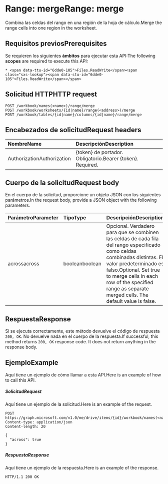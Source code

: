 # <a name="range-merge"></a><span data-ttu-id="6dde0-101">Range: merge</span><span class="sxs-lookup"><span data-stu-id="6dde0-101">Range: merge</span></span>

<span data-ttu-id="6dde0-102">Combina las celdas del rango en una región de la hoja de cálculo.</span><span class="sxs-lookup"><span data-stu-id="6dde0-102">Merge the range cells into one region in the worksheet.</span></span>
## <a name="prerequisites"></a><span data-ttu-id="6dde0-103">Requisitos previos</span><span class="sxs-lookup"><span data-stu-id="6dde0-103">Prerequisites</span></span>
<span data-ttu-id="6dde0-104">Se requieren los siguientes **ámbitos** para ejecutar esta API:</span><span class="sxs-lookup"><span data-stu-id="6dde0-104">The following **scopes** are required to execute this API:</span></span> 

    * <span data-ttu-id="6dde0-105">Files.ReadWrite</span><span class="sxs-lookup"><span data-stu-id="6dde0-105">Files.ReadWrite</span></span>

## <a name="http-request"></a><span data-ttu-id="6dde0-106">Solicitud HTTP</span><span class="sxs-lookup"><span data-stu-id="6dde0-106">HTTP request</span></span>
<!-- { "blockType": "ignored" } -->
```http
POST /workbook/names(<name>)/range/merge
POST /workbook/worksheets/{id|name}/range(<address>)/merge
POST /workbook/tables/{id|name}/columns/{id|name}/range/merge

```
## <a name="request-headers"></a><span data-ttu-id="6dde0-107">Encabezados de solicitud</span><span class="sxs-lookup"><span data-stu-id="6dde0-107">Request headers</span></span>
| <span data-ttu-id="6dde0-108">Nombre</span><span class="sxs-lookup"><span data-stu-id="6dde0-108">Name</span></span>       | <span data-ttu-id="6dde0-109">Descripción</span><span class="sxs-lookup"><span data-stu-id="6dde0-109">Description</span></span>|
|:---------------|:----------|
| <span data-ttu-id="6dde0-110">Authorization</span><span class="sxs-lookup"><span data-stu-id="6dde0-110">Authorization</span></span>  | <span data-ttu-id="6dde0-p101">{token} de portador. Obligatorio.</span><span class="sxs-lookup"><span data-stu-id="6dde0-p101">Bearer {token}. Required.</span></span> |


## <a name="request-body"></a><span data-ttu-id="6dde0-113">Cuerpo de la solicitud</span><span class="sxs-lookup"><span data-stu-id="6dde0-113">Request body</span></span>
<span data-ttu-id="6dde0-114">En el cuerpo de la solicitud, proporcione un objeto JSON con los siguientes parámetros.</span><span class="sxs-lookup"><span data-stu-id="6dde0-114">In the request body, provide a JSON object with the following parameters.</span></span>

| <span data-ttu-id="6dde0-115">Parámetro</span><span class="sxs-lookup"><span data-stu-id="6dde0-115">Parameter</span></span>    | <span data-ttu-id="6dde0-116">Tipo</span><span class="sxs-lookup"><span data-stu-id="6dde0-116">Type</span></span>   |<span data-ttu-id="6dde0-117">Descripción</span><span class="sxs-lookup"><span data-stu-id="6dde0-117">Description</span></span>|
|:---------------|:--------|:----------|
|<span data-ttu-id="6dde0-118">across</span><span class="sxs-lookup"><span data-stu-id="6dde0-118">across</span></span>|<span data-ttu-id="6dde0-119">boolean</span><span class="sxs-lookup"><span data-stu-id="6dde0-119">boolean</span></span>|<span data-ttu-id="6dde0-p102">Opcional. Verdadero para que se combinen las celdas de cada fila del rango especificado como celdas combinadas distintas. El valor predeterminado es falso.</span><span class="sxs-lookup"><span data-stu-id="6dde0-p102">Optional. Set true to merge cells in each row of the specified range as separate merged cells. The default value is false.</span></span>|

## <a name="response"></a><span data-ttu-id="6dde0-123">Respuesta</span><span class="sxs-lookup"><span data-stu-id="6dde0-123">Response</span></span>

<span data-ttu-id="6dde0-p103">Si se ejecuta correctamente, este método devuelve el código de respuesta `200, OK`. No devuelve nada en el cuerpo de la respuesta.</span><span class="sxs-lookup"><span data-stu-id="6dde0-p103">If successful, this method returns `200, OK` response code. It does not return anything in the response body.</span></span>

## <a name="example"></a><span data-ttu-id="6dde0-126">Ejemplo</span><span class="sxs-lookup"><span data-stu-id="6dde0-126">Example</span></span>
<span data-ttu-id="6dde0-127">Aquí tiene un ejemplo de cómo llamar a esta API.</span><span class="sxs-lookup"><span data-stu-id="6dde0-127">Here is an example of how to call this API.</span></span>
##### <a name="request"></a><span data-ttu-id="6dde0-128">Solicitud</span><span class="sxs-lookup"><span data-stu-id="6dde0-128">Request</span></span>
<span data-ttu-id="6dde0-129">Aquí tiene un ejemplo de la solicitud.</span><span class="sxs-lookup"><span data-stu-id="6dde0-129">Here is an example of the request.</span></span>
<!-- {
  "blockType": "request",
  "name": "range_merge"
}-->
```http
POST https://graph.microsoft.com/v1.0/me/drive/items/{id}/workbook/names(<name>)/range/merge
Content-type: application/json
Content-length: 20

{
  "across": true
}
```

##### <a name="response"></a><span data-ttu-id="6dde0-130">Respuesta</span><span class="sxs-lookup"><span data-stu-id="6dde0-130">Response</span></span>
<span data-ttu-id="6dde0-131">Aquí tiene un ejemplo de la respuesta.</span><span class="sxs-lookup"><span data-stu-id="6dde0-131">Here is an example of the response.</span></span> 
<!-- {
  "blockType": "response",
  "truncated": true,
  "@odata.type": "microsoft.graph.none"
} -->
```http
HTTP/1.1 200 OK
```

<!-- uuid: 8fcb5dbc-d5aa-4681-8e31-b001d5168d79
2015-10-25 14:57:30 UTC -->
<!-- {
  "type": "#page.annotation",
  "description": "Range: merge",
  "keywords": "",
  "section": "documentation",
  "tocPath": ""
}-->